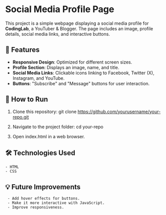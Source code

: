 # Social Media Profile Page

This project is a simple webpage displaying a social media profile for **CodingLab**, a YouTuber & Blogger. The page includes an image, profile details, social media links, and interactive buttons.

## 🔹 Features
- **Responsive Design**: Optimized for different screen sizes.
- **Profile Section**: Displays an image, name, and title.
- **Social Media Links**: Clickable icons linking to Facebook, Twitter (X), Instagram, and YouTube.
- **Buttons**: "Subscribe" and "Message" buttons for user interaction.

## 🚀 How to Run
1. Clone this repository:
   git clone https://github.com/yourusername/your-repo.git

2. Navigate to the project folder:
   cd your-repo
   
3. Open index.html in a web browser.


## 🛠️ Technologies Used
   
    - HTML
    - CSS

## 💡 Future Improvements

     - Add hover effects for buttons.
     - Make it more interactive with JavaScript.
     - Improve responsiveness.

